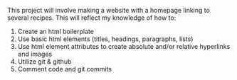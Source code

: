 This project will involve making a website with a homepage linking to several recipes.  This will reflect my knowledge of how to:

1. Create an html boilerplate
2. Use basic html elements (titles, headings, paragraphs, lists)
3. Use html element attributes to create absolute and/or relative hyperlinks and images
4. Utilize git & github
5. Comment code and git commits
